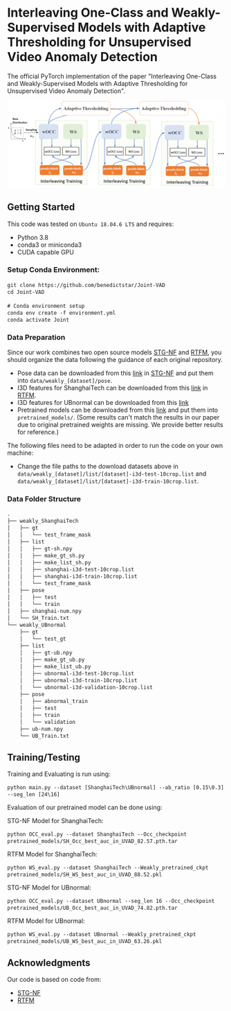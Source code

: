 # Interleaving One-Class and Weakly-Supervised Models with Adaptive Thresholding for Unsupervised Video Anomaly Detection

The official PyTorch implementation of the paper "Interleaving One-Class and Weakly-Supervised Models with Adaptive Thresholding for Unsupervised Video Anomaly Detection".


![Framework_Overview](figs/overview.png)

## Getting Started

This code was tested on `Ubuntu 18.04.6 LTS` and requires:
* Python 3.8
* conda3 or miniconda3
* CUDA capable GPU

### Setup Conda Environment:
```
git clone https://github.com/benedictstar/Joint-VAD
cd Joint-VAD

# Conda environment setup
conda env create -f environment.yml
conda activate Joint
```

### Data Preparation
Since our work combines two open source models [STG-NF](https://github.com/orhir/STG-NF) and [RTFM](https://github.com/tianyu0207/RTFM), you should organize the data following the guidance of each original repository.
- Pose data can be downloaded from this [link](https://drive.google.com/file/d/1o9h3Kh6zovW4FIHpNBGnYIRSbGCu-qPt/view?usp=sharing) in [STG-NF](https://github.com/orhir/STG-NF) and put them into `data/weakly_[dataset]/pose`. 
- I3D features for ShanghaiTech can be downloaded from this [link](https://drive.google.com/file/d/1-w9xsx2FbwFf96A1y1GFcZ3odzdEBves/view?usp=sharing) in [RTFM](https://github.com/tianyu0207/RTFM).
- I3D features for UBnormal can be downloaded from this [link](https://drive.google.com/file/d/1dHWrvO5ZDtmqvgqOpttRazI5HyxUAnQp/view?usp=sharing)
- Pretrained models can be downloaded from this [link](https://drive.google.com/file/d/156PJ5RAEnktab-ljWsXHhcJk77az-xIB/view?usp=sharing) and put them into `pretrained_models/`. (Some results can't match the results in our paper due to original pretrained weights are missing. We provide better results for reference.)

The following files need to be adapted in order to run the code on your own machine:
- Change the file paths to the download datasets above in `data/weakly_[dataset]/list/[dataset]-i3d-test-10crop.list` and `data/weakly_[dataset]/list/[dataset]-i3d-train-10crop.list`.

### Data Folder Structure
```
.
├── weakly_ShanghaiTech
│   ├── gt
│   │   └── test_frame_mask
│   ├── list
│   │   ├── gt-sh.npy
│   │   ├── make_gt_sh.py
│   │   ├── make_list_sh.py
│   │   ├── shanghai-i3d-test-10crop.list
│   │   ├── shanghai-i3d-train-10crop.list
│   │   └── test_frame_mask
│   ├── pose
│   │   ├── test
│   │   └── train
│   ├── shanghai-num.npy
│   └── SH_Train.txt
└── weakly_UBnormal
    ├── gt
    │   └── test_gt
    ├── list
    │   ├── gt-ub.npy
    │   ├── make_gt_ub.py
    │   ├── make_list_ub.py
    │   ├── ubnormal-i3d-test-10crop.list
    │   ├── ubnormal-i3d-train-10crop.list
    │   └── ubnormal-i3d-validation-10crop.list
    ├── pose
    │   ├── abnormal_train
    │   ├── test
    │   ├── train
    │   └── validation
    ├── ub-num.npy
    └── UB_Train.txt
```

## Training/Testing
Training and Evaluating is run using:
```
python main.py --dataset [ShanghaiTech\UBnormal] --ab_ratio [0.15\0.3] --seg_len [24\16]
```

Evaluation of our pretrained model can be done using:

STG-NF Model for ShanghaiTech:
```
python OCC_eval.py --dataset ShanghaiTech --Occ_checkpoint pretrained_models/SH_Occ_best_auc_in_UVAD_82.57.pth.tar
```
RTFM Model for ShanghaiTech:
```
python WS_eval.py --dataset ShanghaiTech --Weakly_pretrained_ckpt pretrained_models/SH_WS_best_auc_in_UVAD_88.52.pkl
```
STG-NF Model for UBnormal:
```
python OCC_eval.py --dataset UBnormal --seg_len 16 --Occ_checkpoint pretrained_models/UB_Occ_best_auc_in_UVAD_74.82.pth.tar
```
RTFM Model for UBnormal:
```
python WS_eval.py --dataset UBnormal --Weakly_pretrained_ckpt pretrained_models/UB_WS_best_auc_in_UVAD_63.26.pkl
```

## Acknowledgments
Our code is based on code from:
- [STG-NF](https://github.com/orhir/STG-NF)
- [RTFM](https://github.com/tianyu0207/RTFM)

